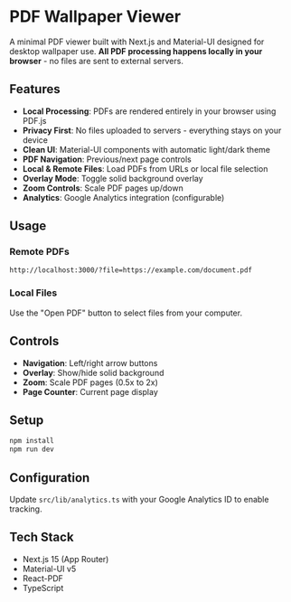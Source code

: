 # PDF Wallpaper Viewer

A minimal PDF viewer built with Next.js and Material-UI designed for desktop wallpaper use. **All PDF processing happens locally in your browser** - no files are sent to external servers.

## Features

- **Local Processing**: PDFs are rendered entirely in your browser using PDF.js
- **Privacy First**: No files uploaded to servers - everything stays on your device
- **Clean UI**: Material-UI components with automatic light/dark theme
- **PDF Navigation**: Previous/next page controls
- **Local & Remote Files**: Load PDFs from URLs or local file selection
- **Overlay Mode**: Toggle solid background overlay
- **Zoom Controls**: Scale PDF pages up/down
- **Analytics**: Google Analytics integration (configurable)

## Usage

### Remote PDFs

```
http://localhost:3000/?file=https://example.com/document.pdf
```

### Local Files

Use the "Open PDF" button to select files from your computer.

## Controls

- **Navigation**: Left/right arrow buttons
- **Overlay**: Show/hide solid background
- **Zoom**: Scale PDF pages (0.5x to 2x)
- **Page Counter**: Current page display

## Setup

```bash
npm install
npm run dev
```

## Configuration

Update `src/lib/analytics.ts` with your Google Analytics ID to enable tracking.

## Tech Stack

- Next.js 15 (App Router)
- Material-UI v5
- React-PDF
- TypeScript
